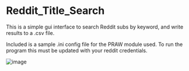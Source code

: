 # Reddit_Title_Search
This is a simple gui interface to search Reddit subs by keyword, and write results to a .csv file.


Included is a sample .ini config file for the PRAW module used. To run the program this must be updated with your reddit credentials.



![image](https://user-images.githubusercontent.com/100737462/160213363-17cd3910-03cb-40d0-aa43-99db1e32e854.png)
